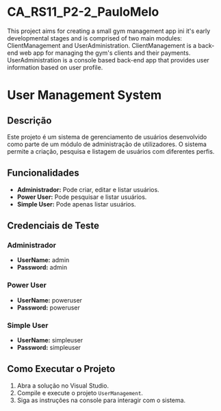 # CA_RS11_P2-2_PauloMelo

This project aims for creating a small gym management app ini it's early developmental stages and is comprised of two main modules: ClientManagement and UserAdministration.
ClientManagement is a back-end web app for managing the gym's clients and their payments.
UserAdministration is a console based back-end app that provides user information based on user profile.

# User Management System

## Descrição

Este projeto é um sistema de gerenciamento de usuários desenvolvido como parte de um módulo de administração de utilizadores. O sistema permite a criação, pesquisa e listagem de usuários com diferentes perfis.

## Funcionalidades

- **Administrador:** Pode criar, editar e listar usuários.
- **Power User:** Pode pesquisar e listar usuários.
- **Simple User:** Pode apenas listar usuários.

## Credenciais de Teste

### Administrador
- **UserName:** admin
- **Password:** admin

### Power User
- **UserName:** poweruser
- **Password:** poweruser

### Simple User
- **UserName:** simpleuser
- **Password:** simpleuser

## Como Executar o Projeto

1. Abra a solução no Visual Studio.
2. Compile e execute o projeto `UserManagement`.
3. Siga as instruções na console para interagir com o sistema.
